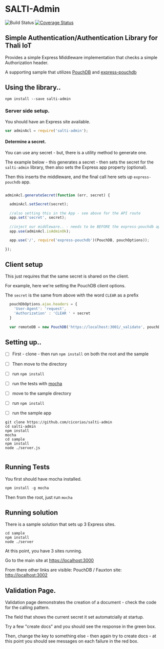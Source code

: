 # SALTI-Admin
![Build Status](https://travis-ci.org/thaliproject/salti-admin.svg?branch=master)
[![Coverage Status](https://coveralls.io/repos/github/thaliproject/salti-admin/badge.svg?branch=master)](https://coveralls.io/github/thaliproject/salti-admin?branch=master)



## Simple Authentication/Authentication Library for Thali IoT
Provides a simple Express Middleware implementation that checks a simple Authorization header.

A supporting sample that utilizes [PouchDB](http://pouchdb.com/) and [express-pouchdb](https://github.com/pouchdb/express-pouchdb) 

## Using the library..

```
npm install --save salti-admin
```

### Server side setup.
You should have an Express site available.
```js
var adminAcl = require('salti-admin');
```

#### Determine a secret.  
You can use any secret - but, there is a utility method to generate one.

The example below - this generates a secret - then sets the secret for the `salti-admin` library, then also sets the Express app property (optional).

Then this inserts the middleware, and the final call here sets up `express-pouchdb` app.

```js

adminAcl.generateSecret(function (err, secret) {

  adminAcl.setSecret(secret);
  
  //also setting this in the App - see above for the API route
  app.set('secret', secret);
  
  //inject our middleware.. - needs to be BEFORE the express-pouchdb app setup.
  app.use(adminAcl.isAdminOk);

  app.use('/', require('express-pouchdb')(PouchDB, pouchOptions));
 
});

```

## Client setup

This just requires that the same secret is shared on the client.

For example, here we're setting the PouchDB client options.

The `secret` is the same from above with the word `CLEAR` as a prefix

```js
  pouchDbOptions.ajax.headers = {
    'User-Agent': 'request',
    'Authorization' : 'CLEAR ' + secret
  }
  
  var remoteDB = new PouchDB('https://localhost:3001/_validate', pouchDbOptions)
```



## Setting up..

- [ ] First - clone - then run `npm install` on both the root and the sample
- [ ] Then move to the directory
- [ ] run `npm install`
- [ ] run the tests with [mocha](http://mochajs.org/)
- [ ] move to the sample directory
- [ ] run `npm install`
- [ ] run the sample app



```
git clone https://github.com/cicorias/salti-admin
cd salti-admin
npm install
mocha
cd sample
npm install
node ./server.js


```
## Running Tests
You first should have mocha installed.

```js
npm install -g mocha
```

Then from the root, just run `mocha`


## Running solution
There is a sample solution that sets up 3 Express sites.

```
cd sample
npm install
node ./server
```

At this point, you have 3 sites running.

Go to the main site at [https://localhost:3000](https://localhost:3000)

From there other links are visible:
PouchDB / Fauxton site: [http://localhost:3002](http://localhost:3002)

## Validation Page.

Validation page demonstrates the creation of a document - check the code for the calling pattern.

The field that shows the current secret it set automatcially at startup.

Try a few "create docs" and you should see the response in the green box.

Then, change the key to something else - then again try to create docs - at this point you should see messages on each failure in the red box.
